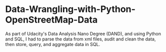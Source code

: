 # Data-Wrangling-with-Python-OpenStreetMap-Data
As part of Udacity's Data Analysis Nano Degree (DAND), and using Python and SQL, I had to parse the data from xml files, audit and clean the data, then store, query, and aggregate data in SQL.

